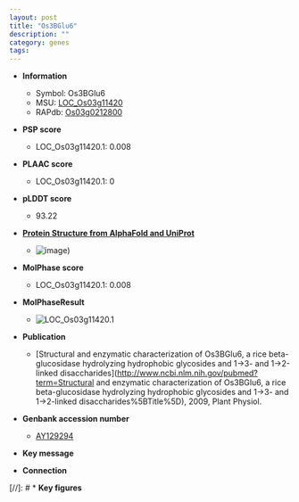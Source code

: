 ```yaml
---
layout: post
title: "Os3BGlu6"
description: ""
category: genes
tags: 
---
```


* **Information**  
    + Symbol: Os3BGlu6  
    + MSU: [LOC_Os03g11420](http://rice.plantbiology.msu.edu/cgi-bin/ORF_infopage.cgi?orf=LOC_Os03g11420)  
    + RAPdb: [Os03g0212800](http://rapdb.dna.affrc.go.jp/viewer/gbrowse_details/irgsp1?name=Os03g0212800)  

* **PSP score**  
    + LOC_Os03g11420.1: 0.008 

* **PLAAC score**  
    + LOC_Os03g11420.1: 0 

* **pLDDT score**
    + 93.22

* **[Protein Structure from AlphaFold and UniProt](https://www.uniprot.org/uniprotkb/Q8L7J2/entry#structure)**
    + ![image](https://ricepsp.github.io/images/Q8/AF-Q8L7J2-F1.png))

* **MolPhase score**
    + LOC_Os03g11420.1: 0.008

* **MolPhaseResult**
    + ![LOC_Os03g11420.1](https://ricepsp.github.io/pictures/LOC_Os03g/LOC_Os03g11420.1.png)

* **Publication**  
    + [Structural and enzymatic characterization of Os3BGlu6, a rice beta-glucosidase hydrolyzing hydrophobic glycosides and 1->3- and 1->2-linked disaccharides](http://www.ncbi.nlm.nih.gov/pubmed?term=Structural and enzymatic characterization of Os3BGlu6, a rice beta-glucosidase hydrolyzing hydrophobic glycosides and 1->3- and 1->2-linked disaccharides%5BTitle%5D), 2009, Plant Physiol.

* **Genbank accession number**  
    + [AY129294](http://www.ncbi.nlm.nih.gov/nuccore/AY129294)

* **Key message**  

* **Connection**  

[//]: # * **Key figures**  



